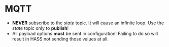# MQTT
* __NEVER__ subscribe to the _state_ topic. It will cause an infinite loop. Use the _state_ topic only to __publish__!
* All payload options **must** be sent in configuration! Failing to do so will result in HASS not sending those values 
at all.
